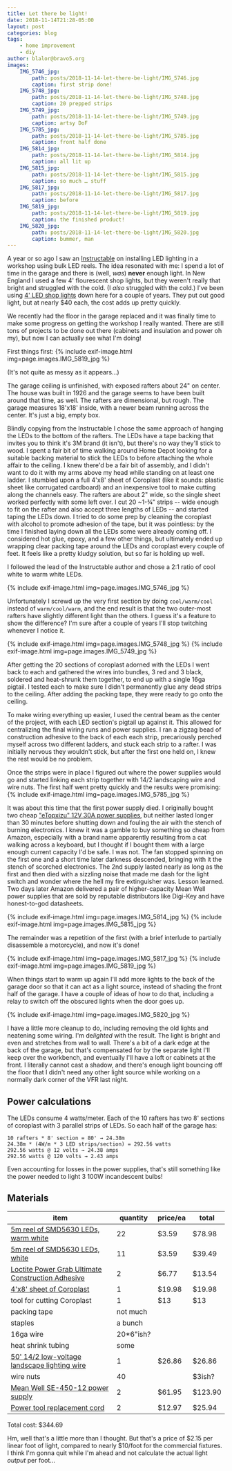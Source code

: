 ```yaml
---
title: Let there be light!
date: 2018-11-14T21:28-05:00
layout: post
categories: blog
tags:
    - home improvement
    - diy
author: blalor@bravo5.org
images:
    IMG_5746_jpg:
        path: posts/2018-11-14-let-there-be-light/IMG_5746.jpg
        caption: first strip done!
    IMG_5748_jpg:
        path: posts/2018-11-14-let-there-be-light/IMG_5748.jpg
        caption: 20 prepped strips
    IMG_5749_jpg:
        path: posts/2018-11-14-let-there-be-light/IMG_5749.jpg
        caption: artsy DoF
    IMG_5785_jpg:
        path: posts/2018-11-14-let-there-be-light/IMG_5785.jpg
        caption: front half done
    IMG_5814_jpg:
        path: posts/2018-11-14-let-there-be-light/IMG_5814.jpg
        caption: all lit up
    IMG_5815_jpg:
        path: posts/2018-11-14-let-there-be-light/IMG_5815.jpg
        caption: so much … stuff
    IMG_5817_jpg:
        path: posts/2018-11-14-let-there-be-light/IMG_5817.jpg
        caption: before
    IMG_5819_jpg:
        path: posts/2018-11-14-let-there-be-light/IMG_5819.jpg
        caption: the finished product!
    IMG_5820_jpg:
        path: posts/2018-11-14-let-there-be-light/IMG_5820.jpg
        caption: bummer, man
---
```


A year or so ago I saw an [Instructable](https://www.instructables.com/id/Inexpensive-Garage-Lights-From-LED-Strips/) on installing LED lighting in a workshop using bulk LED reels.  The idea resonated with me:  I spend a lot of time in the garage and there is (well, _was_) **never** enough light. <!--more--> In New England I used a few 4' flourescent shop lights, but they weren't really that bright and struggled with the cold.  (I _also_ struggled with the cold.)  I've been using [4' LED shop lights](https://www.homedepot.com/p/Commercial-Electric-4000K-4-ft-White-Integrated-LED-Linkable-Shop-Light-54103161/205331022) down here for a couple of years.  They put out good light, but at nearly $40 each, the cost adds up pretty quickly.

We recently had the floor in the garage replaced and it was finally time to make some progress on getting the workshop I really wanted.  There are still tons of projects to be done out there (cabinets and insulation and power oh my), but now I can actually see what I'm doing!

First things first: 
{% include exif-image.html img=page.images.IMG_5819_jpg %}

(It's not quite as messy as it appears…)

The garage ceiling is unfinished, with exposed rafters about 24" on center.  The house was built in 1926 and the garage seems to have been built around that time, as well.  The rafters are dimensional, but rough.  The garage measures 18'x18' inside, with a newer beam running across the center.  It's just a big, empty box.

Blindly copying from the Instructable I chose the same approach of hanging the LEDs to the bottom of the rafters.  The LEDs have a tape backing that invites you to think it's 3M brand (it isn't), but there's no way they'll stick to wood.  I spent a fair bit of time walking around Home Depot looking for a suitable backing material to stick the LEDs to before attaching the whole affair to the ceiling.  I knew there'd be a fair bit of assembly, and I didn't want to do it with my arms above my head while standing on at least one ladder.  I stumbled upon a full 4'x8' sheet of Coroplast (like it sounds: plastic sheet like corrugated cardboard) and an inexpensive tool to make cutting along the channels easy.  The rafters are about 2" wide, so the single sheet worked perfectly with some left over.  I cut 20 ~1-¾" strips -- wide enough to fit on the rafter and also accept three lengths of LEDs -- and started taping the LEDs down.  I tried to do some prep by cleaning the coroplast with alcohol to promote adhesion of the tape, but it was pointless: by the time I finished laying down all the LEDs some were already coming off.  I considered hot glue, epoxy, and a few other things, but ultimately ended up wrapping clear packing tape around the LEDs and coroplast every couple of feet.  It feels like a pretty kludgy solution, but so far is holding up well.

I followed the lead of the Instructable author and chose a 2:1 ratio of cool white to warm white LEDs.  

{% include exif-image.html img=page.images.IMG_5746_jpg %}

Unfortunately I screwd up the very first section by doing `cool/warm/cool` instead of `warm/cool/warm`, and the end result is that the two outer-most rafters have slightly different light than the others.  I guess it's a feature to show the difference?  I'm sure after a couple of years I'll stop twitching whenever I notice it.

{% include exif-image.html img=page.images.IMG_5748_jpg %}
{% include exif-image.html img=page.images.IMG_5749_jpg %}

After getting the 20 sections of coroplast adorned with the LEDs I went back to each and gathered the wires into bundles, 3 red and 3 black, soldered and heat-shrunk them together, to end up with a single 16ga pigtail.  I tested each to make sure I didn't permanently glue any dead strips to the ceiling.  After adding the packing tape, they were ready to go onto the ceiling.

To make wiring everything up easier, I used the central beam as the center of the project, with each LED section's pigtail up against it.  This allowed for centralizing the final wiring runs and power supplies.  I ran a zigzag bead of construction adhesive to the back of each each strip, precariously perched myself across two different ladders, and stuck each strip to a rafter.  I was initially nervous they wouldn't stick, but after the first one held on, I knew the rest would be no problem.  

Once the strips were in place I figured out where the power supplies would go and started linking each strip together with 14/2 landscaping wire and wire nuts.  The first half went pretty quickly and the results were promising:
{% include exif-image.html img=page.images.IMG_5785_jpg %}

It was about this time that the first power supply died.  I originally bought two cheap ["eTopxizu" 12V 30A power supplies](https://www.amazon.com/gp/product/B00D7CWSCG/ref=oh_aui_detailpage_o04_s00?ie=UTF8&psc=1), but neither lasted longer than 30 minutes before shutting down and fouling the air with the stench of burning electronics.  I knew it was a gamble to buy something so cheap from Amazon, especially with a brand name apparently resulting from a cat walking across a keyboard, but I thought if I bought them with a large enough current capacity I'd be safe.  I was not.  The fan stopped spinning on the first one and a short time later darkness descended, bringing with it the stench of scorched electronics.  The 2nd supply lasted nearly as long as the first and then died with a sizzling noise that made me dash for the light switch and wonder where the hell my fire extinguisher was.  Lesson learned.  Two days later Amazon delivered a pair of higher-capacity Mean Well power supplies that are sold by reputable distributors like Digi-Key and have honest-to-god datasheets.

{% include exif-image.html img=page.images.IMG_5814_jpg %}
{% include exif-image.html img=page.images.IMG_5815_jpg %}

The remainder was a repetition of the first (with a brief interlude to partially disassemble a motorcycle), and now it's done!

{% include exif-image.html img=page.images.IMG_5817_jpg %}
{% include exif-image.html img=page.images.IMG_5819_jpg %}

When things start to warm up again I'll add more lights to the back of the garage door so that it can act as a light source, instead of shading the front half of the garage.  I have a couple of ideas of how to do that, including a relay to switch off the obscured lights when the door goes up.

{% include exif-image.html img=page.images.IMG_5820_jpg %}

I have a little more cleanup to do, including removing the old lights and neatening some wiring.  I'm de<i>lighted</i> with the result.  The light is bright and even and stretches from wall to wall.  There's a bit of a dark edge at the back of the garage, but that's compensated for by the separate light I'll keep over the workbench, and eventually I'll have a loft or cabinets at the front.  I literally cannot cast a shadow, and there's enough light bouncing off the floor that I didn't need any other light source while working on a normally dark corner of the VFR last night.

## Power calculations

The LEDs consume 4 watts/meter.  Each of the 10 rafters has two 8' sections of coroplast with 3 parallel strips of LEDs.  So each half of the garage has:

    10 rafters * 8' section = 80' → 24.38m
    24.38m * (4W/m * 3 LED strips/section) = 292.56 watts
    292.56 watts @ 12 volts → 24.38 amps
    292.56 watts @ 120 volts → 2.43 amps

Even accounting for losses in the power supplies, that's still something like the power needed to light 3 100W incandescent bulbs!

## Materials

| item | quantity | price/ea | total |
| ---- | -------- | -------- | ----- |
| [5m reel of SMD5630 LEDs, warm white](https://www.aliexpress.com/item/5050-2835-5630-LED-Strip-Light-5M-60Leds-M-12V-Non-Waterproof-Flexible-String-Light-Indoor/32792798140.html) | 22 | $3.59 | $78.98 |
| [5m reel of SMD5630 LEDs, white](https://www.aliexpress.com/item/5050-2835-5630-LED-Strip-Light-5M-60Leds-M-12V-Non-Waterproof-Flexible-String-Light-Indoor/32792798140.html) | 11 | $3.59 | $39.49 |
| [Loctite Power Grab Ultimate Construction Adhesive](https://www.homedepot.com/p/Loctite-9-fl-oz-Power-Grab-Ultimate-Construction-Adhesive-1989550/206210490) | 2 | $6.77 | $13.54 |
| [4'x8' sheet of Coroplast](https://www.homedepot.com/p/Coroplast-48-in-x-96-in-x-0-157-in-White-Corrugated-Plastic-Sheet-CP4896S/205351385) | 1 | $19.98  | $19.98 |
| tool for cutting Coroplast | 1 | $13 | $13 |
| packing tape | not much | | |
| staples | a bunch | | |
| 16ga wire | 20*6"ish? | | |
| heat shrink tubing | some | | |
| [50' 14/2 low-voltage landscape lighting wire](https://www.homedepot.com/p/Southwire-50-ft-14-2-Black-Stranded-CU-Low-Voltage-Landscape-Lighting-Wire-55213242/202316252) | 1 | $26.86 | $26.86 |
| wire nuts | 40 | | $3ish? |
| [Mean Well SE-450-12 power supply](https://www.amazon.com/gp/product/B005T6O5ZG/ref=oh_aui_detailpage_o00_s00?ie=UTF8&psc=1) | 2 | $61.95 | $123.90 |
| [Power tool replacement cord](https://www.homedepot.com/p/Husky-9-ft-14-3-Power-Tool-Replacement-Cord-AW62632/100661452) | 2 | $12.97 | $25.94 |

Total cost: $344.69

Hm, well that's a little more than I thought.  But that's a price of $2.15 per linear foot of light, compared to nearly $10/foot for the commercial fixtures.  I think I'm gonna quit while I'm ahead and not calculate the actual light _output_ per foot…
